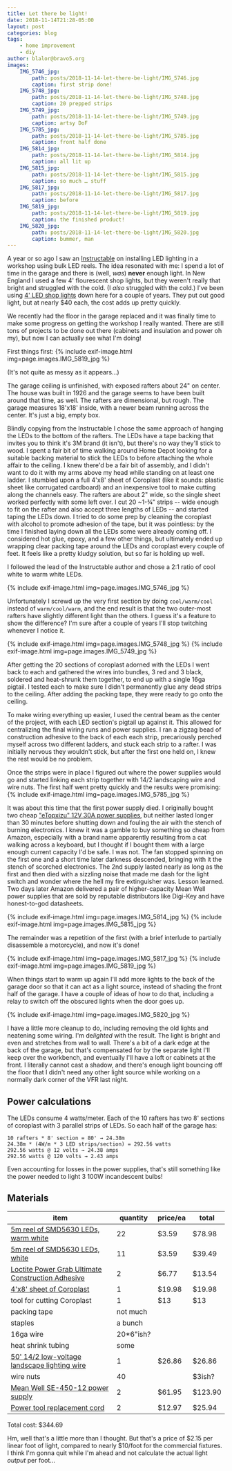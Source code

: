 ```yaml
---
title: Let there be light!
date: 2018-11-14T21:28-05:00
layout: post
categories: blog
tags:
    - home improvement
    - diy
author: blalor@bravo5.org
images:
    IMG_5746_jpg:
        path: posts/2018-11-14-let-there-be-light/IMG_5746.jpg
        caption: first strip done!
    IMG_5748_jpg:
        path: posts/2018-11-14-let-there-be-light/IMG_5748.jpg
        caption: 20 prepped strips
    IMG_5749_jpg:
        path: posts/2018-11-14-let-there-be-light/IMG_5749.jpg
        caption: artsy DoF
    IMG_5785_jpg:
        path: posts/2018-11-14-let-there-be-light/IMG_5785.jpg
        caption: front half done
    IMG_5814_jpg:
        path: posts/2018-11-14-let-there-be-light/IMG_5814.jpg
        caption: all lit up
    IMG_5815_jpg:
        path: posts/2018-11-14-let-there-be-light/IMG_5815.jpg
        caption: so much … stuff
    IMG_5817_jpg:
        path: posts/2018-11-14-let-there-be-light/IMG_5817.jpg
        caption: before
    IMG_5819_jpg:
        path: posts/2018-11-14-let-there-be-light/IMG_5819.jpg
        caption: the finished product!
    IMG_5820_jpg:
        path: posts/2018-11-14-let-there-be-light/IMG_5820.jpg
        caption: bummer, man
---
```


A year or so ago I saw an [Instructable](https://www.instructables.com/id/Inexpensive-Garage-Lights-From-LED-Strips/) on installing LED lighting in a workshop using bulk LED reels.  The idea resonated with me:  I spend a lot of time in the garage and there is (well, _was_) **never** enough light. <!--more--> In New England I used a few 4' flourescent shop lights, but they weren't really that bright and struggled with the cold.  (I _also_ struggled with the cold.)  I've been using [4' LED shop lights](https://www.homedepot.com/p/Commercial-Electric-4000K-4-ft-White-Integrated-LED-Linkable-Shop-Light-54103161/205331022) down here for a couple of years.  They put out good light, but at nearly $40 each, the cost adds up pretty quickly.

We recently had the floor in the garage replaced and it was finally time to make some progress on getting the workshop I really wanted.  There are still tons of projects to be done out there (cabinets and insulation and power oh my), but now I can actually see what I'm doing!

First things first: 
{% include exif-image.html img=page.images.IMG_5819_jpg %}

(It's not quite as messy as it appears…)

The garage ceiling is unfinished, with exposed rafters about 24" on center.  The house was built in 1926 and the garage seems to have been built around that time, as well.  The rafters are dimensional, but rough.  The garage measures 18'x18' inside, with a newer beam running across the center.  It's just a big, empty box.

Blindly copying from the Instructable I chose the same approach of hanging the LEDs to the bottom of the rafters.  The LEDs have a tape backing that invites you to think it's 3M brand (it isn't), but there's no way they'll stick to wood.  I spent a fair bit of time walking around Home Depot looking for a suitable backing material to stick the LEDs to before attaching the whole affair to the ceiling.  I knew there'd be a fair bit of assembly, and I didn't want to do it with my arms above my head while standing on at least one ladder.  I stumbled upon a full 4'x8' sheet of Coroplast (like it sounds: plastic sheet like corrugated cardboard) and an inexpensive tool to make cutting along the channels easy.  The rafters are about 2" wide, so the single sheet worked perfectly with some left over.  I cut 20 ~1-¾" strips -- wide enough to fit on the rafter and also accept three lengths of LEDs -- and started taping the LEDs down.  I tried to do some prep by cleaning the coroplast with alcohol to promote adhesion of the tape, but it was pointless: by the time I finished laying down all the LEDs some were already coming off.  I considered hot glue, epoxy, and a few other things, but ultimately ended up wrapping clear packing tape around the LEDs and coroplast every couple of feet.  It feels like a pretty kludgy solution, but so far is holding up well.

I followed the lead of the Instructable author and chose a 2:1 ratio of cool white to warm white LEDs.  

{% include exif-image.html img=page.images.IMG_5746_jpg %}

Unfortunately I screwd up the very first section by doing `cool/warm/cool` instead of `warm/cool/warm`, and the end result is that the two outer-most rafters have slightly different light than the others.  I guess it's a feature to show the difference?  I'm sure after a couple of years I'll stop twitching whenever I notice it.

{% include exif-image.html img=page.images.IMG_5748_jpg %}
{% include exif-image.html img=page.images.IMG_5749_jpg %}

After getting the 20 sections of coroplast adorned with the LEDs I went back to each and gathered the wires into bundles, 3 red and 3 black, soldered and heat-shrunk them together, to end up with a single 16ga pigtail.  I tested each to make sure I didn't permanently glue any dead strips to the ceiling.  After adding the packing tape, they were ready to go onto the ceiling.

To make wiring everything up easier, I used the central beam as the center of the project, with each LED section's pigtail up against it.  This allowed for centralizing the final wiring runs and power supplies.  I ran a zigzag bead of construction adhesive to the back of each each strip, precariously perched myself across two different ladders, and stuck each strip to a rafter.  I was initially nervous they wouldn't stick, but after the first one held on, I knew the rest would be no problem.  

Once the strips were in place I figured out where the power supplies would go and started linking each strip together with 14/2 landscaping wire and wire nuts.  The first half went pretty quickly and the results were promising:
{% include exif-image.html img=page.images.IMG_5785_jpg %}

It was about this time that the first power supply died.  I originally bought two cheap ["eTopxizu" 12V 30A power supplies](https://www.amazon.com/gp/product/B00D7CWSCG/ref=oh_aui_detailpage_o04_s00?ie=UTF8&psc=1), but neither lasted longer than 30 minutes before shutting down and fouling the air with the stench of burning electronics.  I knew it was a gamble to buy something so cheap from Amazon, especially with a brand name apparently resulting from a cat walking across a keyboard, but I thought if I bought them with a large enough current capacity I'd be safe.  I was not.  The fan stopped spinning on the first one and a short time later darkness descended, bringing with it the stench of scorched electronics.  The 2nd supply lasted nearly as long as the first and then died with a sizzling noise that made me dash for the light switch and wonder where the hell my fire extinguisher was.  Lesson learned.  Two days later Amazon delivered a pair of higher-capacity Mean Well power supplies that are sold by reputable distributors like Digi-Key and have honest-to-god datasheets.

{% include exif-image.html img=page.images.IMG_5814_jpg %}
{% include exif-image.html img=page.images.IMG_5815_jpg %}

The remainder was a repetition of the first (with a brief interlude to partially disassemble a motorcycle), and now it's done!

{% include exif-image.html img=page.images.IMG_5817_jpg %}
{% include exif-image.html img=page.images.IMG_5819_jpg %}

When things start to warm up again I'll add more lights to the back of the garage door so that it can act as a light source, instead of shading the front half of the garage.  I have a couple of ideas of how to do that, including a relay to switch off the obscured lights when the door goes up.

{% include exif-image.html img=page.images.IMG_5820_jpg %}

I have a little more cleanup to do, including removing the old lights and neatening some wiring.  I'm de<i>lighted</i> with the result.  The light is bright and even and stretches from wall to wall.  There's a bit of a dark edge at the back of the garage, but that's compensated for by the separate light I'll keep over the workbench, and eventually I'll have a loft or cabinets at the front.  I literally cannot cast a shadow, and there's enough light bouncing off the floor that I didn't need any other light source while working on a normally dark corner of the VFR last night.

## Power calculations

The LEDs consume 4 watts/meter.  Each of the 10 rafters has two 8' sections of coroplast with 3 parallel strips of LEDs.  So each half of the garage has:

    10 rafters * 8' section = 80' → 24.38m
    24.38m * (4W/m * 3 LED strips/section) = 292.56 watts
    292.56 watts @ 12 volts → 24.38 amps
    292.56 watts @ 120 volts → 2.43 amps

Even accounting for losses in the power supplies, that's still something like the power needed to light 3 100W incandescent bulbs!

## Materials

| item | quantity | price/ea | total |
| ---- | -------- | -------- | ----- |
| [5m reel of SMD5630 LEDs, warm white](https://www.aliexpress.com/item/5050-2835-5630-LED-Strip-Light-5M-60Leds-M-12V-Non-Waterproof-Flexible-String-Light-Indoor/32792798140.html) | 22 | $3.59 | $78.98 |
| [5m reel of SMD5630 LEDs, white](https://www.aliexpress.com/item/5050-2835-5630-LED-Strip-Light-5M-60Leds-M-12V-Non-Waterproof-Flexible-String-Light-Indoor/32792798140.html) | 11 | $3.59 | $39.49 |
| [Loctite Power Grab Ultimate Construction Adhesive](https://www.homedepot.com/p/Loctite-9-fl-oz-Power-Grab-Ultimate-Construction-Adhesive-1989550/206210490) | 2 | $6.77 | $13.54 |
| [4'x8' sheet of Coroplast](https://www.homedepot.com/p/Coroplast-48-in-x-96-in-x-0-157-in-White-Corrugated-Plastic-Sheet-CP4896S/205351385) | 1 | $19.98  | $19.98 |
| tool for cutting Coroplast | 1 | $13 | $13 |
| packing tape | not much | | |
| staples | a bunch | | |
| 16ga wire | 20*6"ish? | | |
| heat shrink tubing | some | | |
| [50' 14/2 low-voltage landscape lighting wire](https://www.homedepot.com/p/Southwire-50-ft-14-2-Black-Stranded-CU-Low-Voltage-Landscape-Lighting-Wire-55213242/202316252) | 1 | $26.86 | $26.86 |
| wire nuts | 40 | | $3ish? |
| [Mean Well SE-450-12 power supply](https://www.amazon.com/gp/product/B005T6O5ZG/ref=oh_aui_detailpage_o00_s00?ie=UTF8&psc=1) | 2 | $61.95 | $123.90 |
| [Power tool replacement cord](https://www.homedepot.com/p/Husky-9-ft-14-3-Power-Tool-Replacement-Cord-AW62632/100661452) | 2 | $12.97 | $25.94 |

Total cost: $344.69

Hm, well that's a little more than I thought.  But that's a price of $2.15 per linear foot of light, compared to nearly $10/foot for the commercial fixtures.  I think I'm gonna quit while I'm ahead and not calculate the actual light _output_ per foot…
